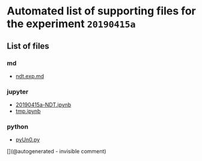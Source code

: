 # Automated list of supporting files for the __experiment `20190415a`__

## List of files

### md

* [ndt.exp.md](/matty/20190415a/ndt.exp.md)


### jupyter

* [20190415a-NDT.ipynb](/matty/20190415a/20190415a-NDT.ipynb)
* [tmp.ipynb](/tmp.ipynb)


### python

* [pyUn0.py](/matty/20190415a/pyUn0.py)


[](@autogenerated - invisible comment)